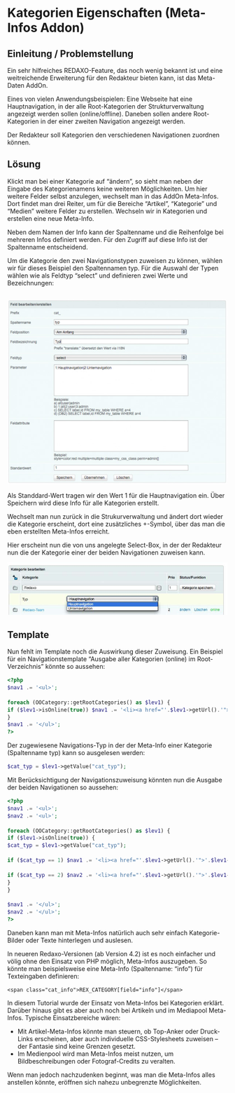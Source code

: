 # Kategorien Eigenschaften (Meta-Infos Addon)

## Einleitung / Problemstellung
Ein sehr hilfreiches REDAXO-Feature, das noch wenig bekannt ist und eine weitreichende Erweiterung für den Redakteur bieten kann, ist das Meta-Daten AddOn.

Eines von vielen Anwendungsbeispielen:
Eine Webseite hat eine Hauptnavigation, in der alle Root-Kategorien der Strukturverwaltung angezeigt werden sollen (online/offline). Daneben sollen andere Root-Kategorien in der einer zweiten Navigation angezeigt werden.

Der Redakteur soll Kategorien den verschiedenen Navigationen zuordnen können.

## Lösung
Klickt man bei einer Kategorie auf “ändern”, so sieht man neben der Eingabe des Kategorienamens keine weiteren Möglichkeiten. Um hier weitere Felder selbst anzulegen, wechselt man in das AddOn Meta-Infos. Dort findet man drei Reiter, um für die Bereiche “Artikel”, “Kategorie” und “Medien” weitere Felder zu erstellen. Wechseln wir in Kategorien und erstellen eine neue Meta-Info.

Neben dem Namen der Info kann der Spaltenname und die Reihenfolge bei mehreren Infos definiert werden.
Für den Zugriff auf diese Info ist der Spaltenname entscheidend.

Um die Kategorie den zwei Navigationstypen zuweisen zu können, wählen wir für dieses Beispiel den Spaltennamen typ. Für die Auswahl der Typen wählen wie als Feldtyp “select” und definieren zwei Werte und Bezeichnungen:


```1:Hauptnavigation|2:Unternavigation
```

![Feld bearbeiten](/assets/4-x-tutorial-meta-01.jpg)

Als Standdard-Wert tragen wir den Wert 1 für die Hauptnavigation ein.
Über Speichern wird diese Info für alle Kategorien erstellt.

Wechselt man nun zurück in die Strukurverwaltung und ändert dort wieder die Kategorie erscheint, dort eine zusätzliches +-Symbol, über das man die eben erstellten Meta-Infos erreicht.

Hier erscheint nun die von uns angelegte Select-Box, in der der Redakteur nun die der Kategorie einer der beiden Navigationen zuweisen kann.

![Metapflege in der Struktur](/assets/4-x-tutorial-meta-02.jpg)

## Template

Nun fehlt im Template noch die Auswirkung dieser Zuweisung.
Ein Beispiel für ein Navigationstemplate “Ausgabe aller Kategorien (online) im Root-Verzeichnis” könnte so aussehen:

```PHP
<?php
$nav1 .= '<ul>';

foreach (OOCategory::getRootCategories() as $lev1) {
if ($lev1->isOnline(true)) $nav1 .= '<li><a href="'.$lev1->getUrl().'">'.$lev1->getName().'</a>';
}
$nav1 .= '</ul>';
?> 
```

Der zugewiesene Navigations-Typ in der der Meta-Info einer Kategorie (Spaltenname typ) kann so ausgelesen werden:

```PHP
$cat_typ = $lev1->getValue("cat_typ");
```

Mit Berücksichtigung der Navigationszuweisung könnten nun die Ausgabe der beiden Navigationen so aussehen:


```PHP
<?php
$nav1 .= '<ul>';
$nav2 .= '<ul>';

foreach (OOCategory::getRootCategories() as $lev1) {
if ($lev1->isOnline(true)) {
$cat_typ = $lev1->getValue("cat_typ");

if ($cat_typ == 1) $nav1 .= '<li><a href="'.$lev1->getUrl().'">'.$lev1->getName().'</a>';

if ($cat_typ == 2) $nav2 .= '<li><a href="'.$lev1->getUrl().'">'.$lev1->getName().'</a>';
}
}

$nav1 .= '</ul>';
$nav2 .= '</ul>';
?>

```

Daneben kann man mit Meta-Infos natürlich auch sehr einfach Kategorie-Bilder oder Texte hinterlegen und auslesen.

In neueren Redaxo-Versionen (ab Version 4.2) ist es noch einfacher und völig ohne den Einsatz von PHP möglich, Meta-Infos auszugeben. So könnte man beispielsweise eine Meta-Info (Spaltenname: “info”) für Texteingaben definieren:


```
<span class="cat_info">REX_CATEGORY[field="info"]</span>
```

In diesem Tutorial wurde der Einsatz von Meta-Infos bei Kategorien erklärt. Darüber hinaus gibt es aber auch noch bei Artikeln und im Mediapool Meta-Infos. Typische Einsatzbereiche wären:

* Mit Artikel-Meta-Infos könnte man steuern, ob Top-Anker oder Druck-Links erscheinen, aber auch individuelle CSS-Stylesheets zuweisen – der Fantasie sind keine Grenzen gesetzt.
* Im Medienpool wird man Meta-Infos meist nutzen, um Bildbeschreibungen oder Fotograf-Credits zu veralten.

Wenn man jedoch nachzudenken beginnt, was man die Meta-Infos alles anstellen könnte, eröffnen sich nahezu unbegrenzte Möglichkeiten.


